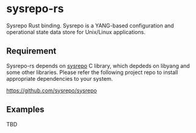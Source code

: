 # sysrepo-rs
Sysrepo Rust binding.
Sysrepo is a YANG-based configuration and operational state data store for Unix/Linux applications.

## Requirement
Sysrepo-rs depends on [sysrepo][1] C library, which depdeds on libyang and some other libraries.  Please refer the following project repo to install appropriate dependencies to your system.

https://github.com/sysrepo/sysrepo

## Examples
TBD

[1]: http://www.sysrepo.org/
